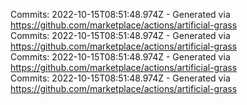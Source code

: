Commits: 2022-10-15T08:51:48.974Z - Generated via https://github.com/marketplace/actions/artificial-grass
<br>
Commits: 2022-10-15T08:51:48.974Z - Generated via https://github.com/marketplace/actions/artificial-grass
<br>
Commits: 2022-10-15T08:51:48.974Z - Generated via https://github.com/marketplace/actions/artificial-grass
<br>
Commits: 2022-10-15T08:51:48.974Z - Generated via https://github.com/marketplace/actions/artificial-grass
<br>
